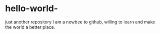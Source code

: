 # hello-world-
just another repository
I am a newbee to github, willing to learn and make the world a better place.
